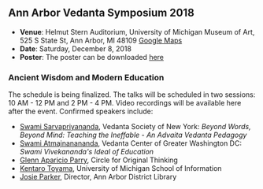 ## Ann Arbor Vedanta Symposium 2018

* **Venue**: Helmut Stern Auditorium, University of Michigan Museum of Art, 525 S State St, Ann Arbor, MI 48109 [Google Maps](https://goo.gl/maps/V5kMxjVzjkn)
* **Date**: Saturday, December 8, 2018
* **Poster**: The poster can be downloaded [here](2018_files/A2VS2018.jpg)

### Ancient Wisdom and Modern Education

The schedule is being finalized. The talks will be scheduled in two sessions: 10 AM - 12 PM and 2 PM - 4 PM. Video recordings will be available here after the event. Confirmed speakers include:

- [Swami Sarvapriyananda](http://www.vedantany.org/resident-swamis/), Vedanta Society of New York: _Beyond Words, Beyond Mind: Teaching the Ineffable - An Advaita Vedanta Pedagogy_
- [Swami Atmajnanananda](http://vedantanc.org/swami-atmajnanananda), Vedanta Center of Greater Washington DC: _Swami Vivekananda's Ideal of Education_
- [Glenn Aparicio Parry](https://originalthinking.us/glenn-aparicio-parry/), Circle for Original Thinking
- [Kentaro Toyama](http://www.kentarotoyama.org/), University of Michigan School of Information
- [Josie Parker](https://aadl.org/aadl_josieparker04), Director, Ann Arbor District Library
